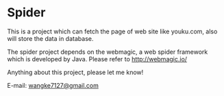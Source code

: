 # Spider

This is a project which can fetch the page of web site like youku.com, also will store the data in database.

The spider project depends on the webmagic, a web spider framework which is developed by Java. Please refer to http://webmagic.io/
 
Anything about this project, please let me know!
 
E-mail: wangke7127@gmail.com